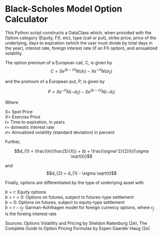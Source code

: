 # Black-Scholes Model Option Calculator

This Python script constructs a DataClass which, when provided with the Option category (Equity, FX, etc), type (call or put), strike price, price of the underlying, days to expiration (which the user must divide by total days in the year), interest rate, foreign interest rate (if an FX option), and annualized volatility.

The option premium of a European call, C, is given by
$$C = S e^{(b - r)t} N(d_{1}) - X e^{-rt} N(d_{2})$$

and the premium of a European put, P, is given by

$$P = X e^{-rt} N(-d_{2}) - S e^{(b-r)t} N(-d_{1})$$

Where

$S =$ Spot Price  
$X =$ Exercise Price  
$t =$ Time to expiration, in years  
$r =$ domestic interest rate  
$\sigma =$ Annualized volatility (standard deviation) in percent  

Further,

$$d_{1} = \frac{\ln(\frac{S}{X}) + (b + \frac{\sigma^2}{2})t}{\sigma \sqrt{t}}$$

and $$d_{2} = d_{1} - \sigma \sqrt{t}$$

Finally, options are differentiated by the type of underlying asset with

$b = r:$ Equity options  
$b = r = 0:$ Options on futures, subject to futures-type settlement  
$b = 0:$ Options on futures, subject to equity-type settlement  
$b = r - r_{f}:$ Garman-Kohlhagen model for foreign currency options, where $r_f$ is the foreing interest rate  

Sources: Options Volatility and Pricing by Sheldon Natenburg (2e), The Complete Guide to Option Pricing Formulas by Espen Gaarder Haug (2e)
